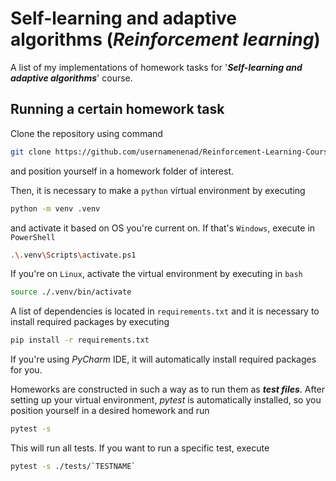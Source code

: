 # Self-learning and adaptive algorithms (*Reinforcement learning*)

A list of my implementations of homework tasks for '***Self-learning and adaptive algorithms***' course.

## Running a certain homework task

Clone the repository using command 

```bash
git clone https://github.com/usernamenenad/Reinforcement-Learning-Course.git
```

and position yourself in a homework folder of interest.

Then, it is necessary to make a `python` virtual environment by executing 

```bash
python -m venv .venv
```

and activate it based on OS you're current on. If that's `Windows`, execute in `PowerShell`

```bash
.\.venv\Scripts\activate.ps1
```

If you're on `Linux`, activate the virtual environment by executing in `bash`

```bash
source ./.venv/bin/activate
```

A list of dependencies is located in `requirements.txt` and it is necessary to install required packages by executing 

```bash
pip install -r requirements.txt
```

If you're using *PyCharm* IDE, it will automatically install required packages for you.

Homeworks are constructed in such a way as to run them as ***test files***. After setting up your virtual environment, *pytest* is automatically installed, so you position yourself in a desired homework and run

```bash
pytest -s
```

This will run all tests. If you want to run a specific test, execute

```bash
pytest -s ./tests/`TESTNAME`
```
